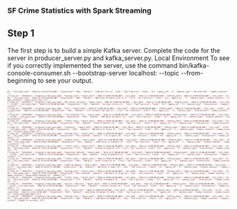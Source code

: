 ### SF Crime Statistics with Spark Streaming

## Step 1
The first step is to build a simple Kafka server.
Complete the code for the server in producer_server.py and kafka_server.py.
Local Environment
To see if you correctly implemented the server, use the command bin/kafka-console-consumer.sh --bootstrap-server localhost:<your-port-number> --topic <your-topic-name> --from-beginning to see your output.

<img src='screenshot1.JPG'/>
